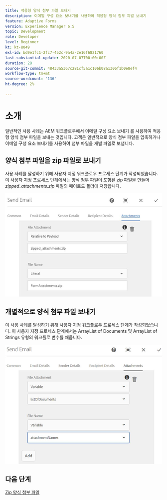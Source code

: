 ```yaml
---
title: 적응형 양식 첨부 파일 보내기
description: 이메일 구성 요소 보내기를 사용하여 적응형 양식 첨부 파일 보내기
feature: Adaptive Forms
version: Experience Manager 6.5
topic: Development
role: Developer
level: Beginner
kt: kt-8049
exl-id: bd9e1fc1-2fc7-452c-9a4a-2e16f6821760
last-substantial-update: 2020-07-07T00:00:00Z
duration: 28
source-git-commit: 48433a5367c281cf5a1c106b08a1306f1b0e8ef4
workflow-type: tm+mt
source-wordcount: '136'
ht-degree: 2%

---
```


# 소개



일반적인 사용 사례는 AEM 워크플로우에서 이메일 구성 요소 보내기 를 사용하여 적응형 양식 첨부 파일을 보내는 것입니다.
고객은 일반적으로 양식 첨부 파일을 압축하거나 이메일 구성 요소 보내기를 사용하여 첨부 파일을 개별 파일로 보냅니다.

## 양식 첨부 파일을 zip 파일로 보내기

사용 사례를 달성하기 위해 사용자 지정 워크플로우 프로세스 단계가 작성되었습니다. 이 사용자 지정 프로세스 단계에서는 양식 첨부 파일이 포함된 zip 파일을 만들어 *zipped_attachments.zip* 파일의 페이로드 폴더에 저장합니다.

![양식 첨부 파일 보내기](assets/send-form-attachments.JPG)

## 개별적으로 양식 첨부 파일 보내기

이 사용 사례를 달성하기 위해 사용자 지정 워크플로우 프로세스 단계가 작성되었습니다. 이 사용자 지정 프로세스 단계에서는 ArrayList of Documents 및 ArrayList of Strings 유형의 워크플로 변수를 채웁니다.

![문서 목록 보내기](assets/send-list-of-documents.JPG)

## 다음 단계

[Zip 양식 첨부 파일](./custom-process-step.md)
